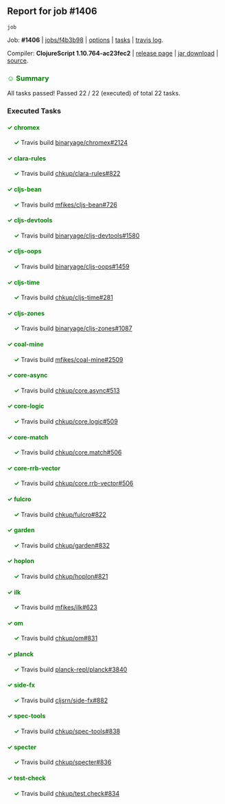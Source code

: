 ## Report for job #1406
```
job
```


Job: **#1406** | [jobs/f4b3b98](https://github.com/cljs-oss/canary/commit/f4b3b9800074619f40bffa214815a2a0fe4cf6da) | [options](options.edn) | [tasks](tasks.edn) | [travis log](https://travis-ci.org/cljs-oss/canary/builds/686957954).

Compiler: **ClojureScript 1.10.764-ac23fec2** | [release page](https://github.com/cljs-oss/canary/releases/tag/r1.10.764-ac23fec2) | [jar download](https://github.com/cljs-oss/canary/releases/download/r1.10.764-ac23fec2/clojurescript-1.10.764-ac23fec2.jar) | [source](https://github.com/clojure/clojurescript/commit/ac23fec265bdf0ca971eb35c16da4b59191da5ca).

### <b style='color:green'>☺ Summary</b>

All tasks passed! Passed 22 / 22 (executed) of total 22 tasks.

### Executed Tasks

#### <b style='color:green'>&#x2713; chromex</b>
&nbsp;&nbsp;&nbsp;&nbsp;<b style='color:green'>&#x2713;</b> Travis build [binaryage/chromex#2124](https://travis-ci.org/binaryage/chromex/builds/686959732)<br>

#### <b style='color:green'>&#x2713; clara-rules</b>
&nbsp;&nbsp;&nbsp;&nbsp;<b style='color:green'>&#x2713;</b> Travis build [chkup/clara-rules#822](https://travis-ci.org/chkup/clara-rules/builds/686959736)<br>

#### <b style='color:green'>&#x2713; cljs-bean</b>
&nbsp;&nbsp;&nbsp;&nbsp;<b style='color:green'>&#x2713;</b> Travis build [mfikes/cljs-bean#726](https://travis-ci.org/mfikes/cljs-bean/builds/686959738)<br>

#### <b style='color:green'>&#x2713; cljs-devtools</b>
&nbsp;&nbsp;&nbsp;&nbsp;<b style='color:green'>&#x2713;</b> Travis build [binaryage/cljs-devtools#1580](https://travis-ci.org/binaryage/cljs-devtools/builds/686959742)<br>

#### <b style='color:green'>&#x2713; cljs-oops</b>
&nbsp;&nbsp;&nbsp;&nbsp;<b style='color:green'>&#x2713;</b> Travis build [binaryage/cljs-oops#1459](https://travis-ci.org/binaryage/cljs-oops/builds/686959748)<br>

#### <b style='color:green'>&#x2713; cljs-time</b>
&nbsp;&nbsp;&nbsp;&nbsp;<b style='color:green'>&#x2713;</b> Travis build [chkup/cljs-time#281](https://travis-ci.org/chkup/cljs-time/builds/686959776)<br>

#### <b style='color:green'>&#x2713; cljs-zones</b>
&nbsp;&nbsp;&nbsp;&nbsp;<b style='color:green'>&#x2713;</b> Travis build [binaryage/cljs-zones#1087](https://travis-ci.org/binaryage/cljs-zones/builds/686959779)<br>

#### <b style='color:green'>&#x2713; coal-mine</b>
&nbsp;&nbsp;&nbsp;&nbsp;<b style='color:green'>&#x2713;</b> Travis build [mfikes/coal-mine#2509](https://travis-ci.org/mfikes/coal-mine/builds/686959803)<br>

#### <b style='color:green'>&#x2713; core-async</b>
&nbsp;&nbsp;&nbsp;&nbsp;<b style='color:green'>&#x2713;</b> Travis build [chkup/core.async#513](https://travis-ci.org/chkup/core.async/builds/686959809)<br>

#### <b style='color:green'>&#x2713; core-logic</b>
&nbsp;&nbsp;&nbsp;&nbsp;<b style='color:green'>&#x2713;</b> Travis build [chkup/core.logic#509](https://travis-ci.org/chkup/core.logic/builds/686959811)<br>

#### <b style='color:green'>&#x2713; core-match</b>
&nbsp;&nbsp;&nbsp;&nbsp;<b style='color:green'>&#x2713;</b> Travis build [chkup/core.match#506](https://travis-ci.org/chkup/core.match/builds/686959815)<br>

#### <b style='color:green'>&#x2713; core-rrb-vector</b>
&nbsp;&nbsp;&nbsp;&nbsp;<b style='color:green'>&#x2713;</b> Travis build [chkup/core.rrb-vector#506](https://travis-ci.org/chkup/core.rrb-vector/builds/686959820)<br>

#### <b style='color:green'>&#x2713; fulcro</b>
&nbsp;&nbsp;&nbsp;&nbsp;<b style='color:green'>&#x2713;</b> Travis build [chkup/fulcro#822](https://travis-ci.org/chkup/fulcro/builds/686959829)<br>

#### <b style='color:green'>&#x2713; garden</b>
&nbsp;&nbsp;&nbsp;&nbsp;<b style='color:green'>&#x2713;</b> Travis build [chkup/garden#832](https://travis-ci.org/chkup/garden/builds/686959987)<br>

#### <b style='color:green'>&#x2713; hoplon</b>
&nbsp;&nbsp;&nbsp;&nbsp;<b style='color:green'>&#x2713;</b> Travis build [chkup/hoplon#821](https://travis-ci.org/chkup/hoplon/builds/686960039)<br>

#### <b style='color:green'>&#x2713; ilk</b>
&nbsp;&nbsp;&nbsp;&nbsp;<b style='color:green'>&#x2713;</b> Travis build [mfikes/ilk#623](https://travis-ci.org/mfikes/ilk/builds/686959875)<br>

#### <b style='color:green'>&#x2713; om</b>
&nbsp;&nbsp;&nbsp;&nbsp;<b style='color:green'>&#x2713;</b> Travis build [chkup/om#831](https://travis-ci.org/chkup/om/builds/686959888)<br>

#### <b style='color:green'>&#x2713; planck</b>
&nbsp;&nbsp;&nbsp;&nbsp;<b style='color:green'>&#x2713;</b> Travis build [planck-repl/planck#3840](https://travis-ci.org/planck-repl/planck/builds/686959942)<br>

#### <b style='color:green'>&#x2713; side-fx</b>
&nbsp;&nbsp;&nbsp;&nbsp;<b style='color:green'>&#x2713;</b> Travis build [cljsrn/side-fx#882](https://travis-ci.org/cljsrn/side-fx/builds/686959926)<br>

#### <b style='color:green'>&#x2713; spec-tools</b>
&nbsp;&nbsp;&nbsp;&nbsp;<b style='color:green'>&#x2713;</b> Travis build [chkup/spec-tools#838](https://travis-ci.org/chkup/spec-tools/builds/686960026)<br>

#### <b style='color:green'>&#x2713; specter</b>
&nbsp;&nbsp;&nbsp;&nbsp;<b style='color:green'>&#x2713;</b> Travis build [chkup/specter#836](https://travis-ci.org/chkup/specter/builds/686959960)<br>

#### <b style='color:green'>&#x2713; test-check</b>
&nbsp;&nbsp;&nbsp;&nbsp;<b style='color:green'>&#x2713;</b> Travis build [chkup/test.check#834](https://travis-ci.org/chkup/test.check/builds/686960049)<br>